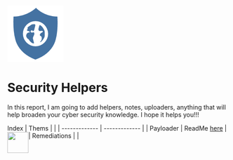 ![Alt text](Earth-Shield.png?raw=true "Logo")
# Security Helpers

In this report, I am going to add helpers, notes, uploaders, anything that will help broaden your cyber security knowledge. I hope it helps you!!!

Index
| Thems |  |
| ------------- | ------------- |
| Payloader  | ReadMe [here](PayLoaders/README.md)  |
| Remediations  | <a href="url"><img src="http://url.to/image.png" align="left" height="48" width="48" ></a> |
